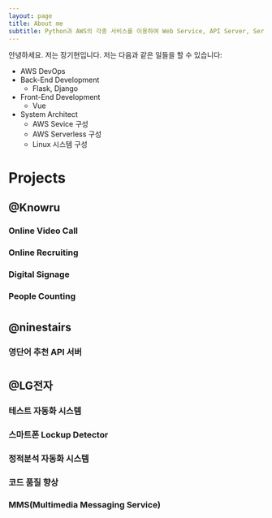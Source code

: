 ```yaml
---
layout: page
title: About me
subtitle: Python과 AWS의 각종 서비스를 이용하여 Web Service, API Server, Serverless 시스템을 구축 및 운영할 수 있고, Web Sevice 배포, 시스템 모니터링을 위해 Linux 상에서 시스템을 구성할 수 있습니다. Full stack 개발자로서 Backend는 Flask, Frontend는 Vue를 사용할 수 있습니다.
---
```


안녕하세요. 저는 장기현입니다. 저는 다음과 같은 일들을 할 수 있습니다:

- AWS DevOps
- Back-End Development
  - Flask, Django
- Front-End Development
  - Vue
- System Architect
  - AWS Sevice 구성
  - AWS Serverless 구성
  - Linux 시스템 구성

# Projects

## @Knowru
### Online Video Call
### Online Recruiting
### Digital Signage
### People Counting

#
## @ninestairs
### 영단어 추천 API 서버

#
## @LG전자
### 테스트 자동화 시스템
### 스마트폰 Lockup Detector
### 정적분석 자동화 시스템
### 코드 품질 향상
### MMS(Multimedia Messaging Service)
